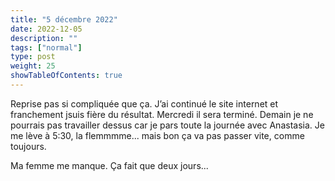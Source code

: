 ```yaml
---
title: "5 décembre 2022"
date: 2022-12-05
description: ""
tags: ["normal"]
type: post
weight: 25
showTableOfContents: true
---
```


Reprise pas si compliquée que ça. J’ai continué le site internet et franchement jsuis fière du résultat. Mercredi il sera terminé. Demain je ne pourrais pas travailler dessus car je pars toute la journée avec Anastasia. Je me lève à 5:30, la flemmmme... mais bon ça va pas passer vite, comme toujours.

Ma femme me manque. Ça fait que deux jours...
